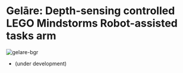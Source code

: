 # Gelāre: Depth-sensing controlled LEGO Mindstorms Robot-assisted tasks arm
![gelare-bgr](https://user-images.githubusercontent.com/67831664/213985019-b2ba60a0-e5ed-4d8e-9fd7-62170458627c.png)

- (under development)
